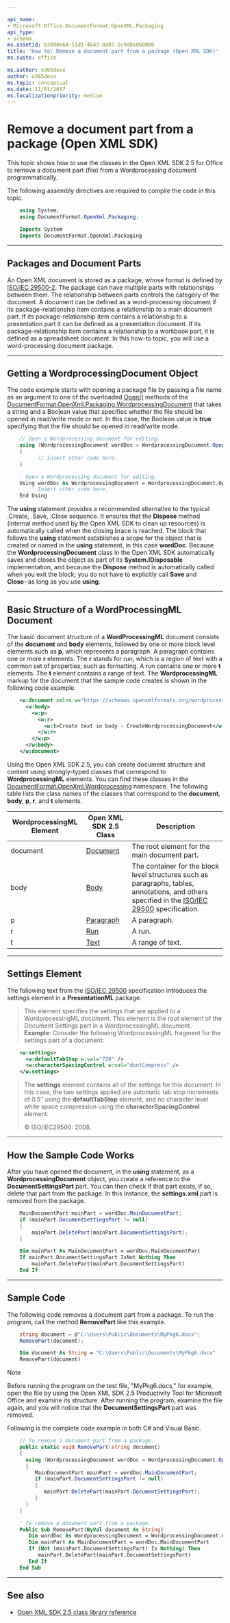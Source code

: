 ```yaml
---

api_name:
- Microsoft.Office.DocumentFormat.OpenXML.Packaging
api_type:
- schema
ms.assetid: b3890e64-51d1-4643-8d07-2c9d8e060000
title: 'How to: Remove a document part from a package (Open XML SDK)'
ms.suite: office

ms.author: o365devx
author: o365devx
ms.topic: conceptual
ms.date: 11/01/2017
ms.localizationpriority: medium
---
```

# Remove a document part from a package (Open XML SDK)

This topic shows how to use the classes in the Open XML SDK 2.5 for
Office to remove a document part (file) from a Wordprocessing document
programmatically.

The following assembly directives are required to compile the code in
this topic.

```csharp
    using System;
    using DocumentFormat.OpenXml.Packaging;
```

```vb
    Imports System
    Imports DocumentFormat.OpenXml.Packaging
```

--------------------------------------------------------------------------------
## Packages and Document Parts
An Open XML document is stored as a package, whose format is defined by
[ISO/IEC 29500-2](https://www.iso.org/standard/71691.html). The
package can have multiple parts with relationships between them. The
relationship between parts controls the category of the document. A
document can be defined as a word-processing document if its
package-relationship item contains a relationship to a main document
part. If its package-relationship item contains a relationship to a
presentation part it can be defined as a presentation document. If its
package-relationship item contains a relationship to a workbook part, it
is defined as a spreadsheet document. In this how-to topic, you will use
a word-processing document package.


---------------------------------------------------------------------------------
## Getting a WordprocessingDocument Object
The code example starts with opening a package file by passing a file
name as an argument to one of the overloaded [Open()](https://msdn.microsoft.com/library/office/documentformat.openxml.packaging.wordprocessingdocument.open.aspx) methods of the [DocumentFormat.OpenXml.Packaging.WordprocessingDocument](https://msdn.microsoft.com/library/office/documentformat.openxml.packaging.wordprocessingdocument.aspx)
that takes a string and a Boolean value that specifies whether the file
should be opened in read/write mode or not. In this case, the Boolean
value is **true** specifying that the file
should be opened in read/write mode.

```csharp
    // Open a Wordprocessing document for editing.
    using (WordprocessingDocument wordDoc = WordprocessingDocument.Open(document, true))
    {
          // Insert other code here.
    }
```

```vb
    ' Open a Wordprocessing document for editing.
    Using wordDoc As WordprocessingDocument = WordprocessingDocument.Open(document, True)
        ' Insert other code here.
    End Using
```

The **using** statement provides a recommended
alternative to the typical .Create, .Save, .Close sequence. It ensures
that the **Dispose** method (internal method
used by the Open XML SDK to clean up resources) is automatically called
when the closing brace is reached. The block that follows the **using** statement establishes a scope for the
object that is created or named in the **using** statement, in this case **wordDoc**. Because the **WordprocessingDocument** class in the Open XML SDK
automatically saves and closes the object as part of its **System.IDisposable** implementation, and because
the **Dispose** method is automatically called
when you exit the block; you do not have to explicitly call **Save** and **Close**─as
long as you use **using**.


---------------------------------------------------------------------------------
## Basic Structure of a WordProcessingML Document
The basic document structure of a **WordProcessingML** document consists of the **document** and **body**
elements, followed by one or more block level elements such as **p**, which represents a paragraph. A paragraph
contains one or more **r** elements. The **r** stands for run, which is a region of text with
a common set of properties, such as formatting. A run contains one or
more **t** elements. The **t** element contains a range of text. The **WordprocessingML** markup for the document that the
sample code creates is shown in the following code example.

```xml
    <w:document xmlns:w="https://schemas.openxmlformats.org/wordprocessingml/2006/main">
      <w:body>
        <w:p>
          <w:r>
            <w:t>Create text in body - CreateWordprocessingDocument</w:t>
          </w:r>
        </w:p>
      </w:body>
    </w:document>
```

Using the Open XML SDK 2.5, you can create document structure and
content using strongly-typed classes that correspond to **WordprocessingML** elements. You can find these
classes in the [DocumentFormat.OpenXml.Wordprocessing](https://msdn.microsoft.com/library/office/documentformat.openxml.wordprocessing.aspx)
namespace. The following table lists the class names of the classes that
correspond to the **document**, **body**, **p**, **r**, and **t** elements.

WordprocessingML Element|Open XML SDK 2.5 Class|Description
--|--|--
document|[Document](https://msdn.microsoft.com/library/office/documentformat.openxml.wordprocessing.document.aspx) |The root element for the main document part.
body|[Body](https://msdn.microsoft.com/library/office/documentformat.openxml.wordprocessing.body.aspx) |The container for the block level structures such as paragraphs, tables, annotations, and others specified in the [ISO/IEC 29500](https://www.iso.org/standard/71691.html) specification.
| p | [Paragraph](https://msdn.microsoft.com/library/office/documentformat.openxml.wordprocessing.paragraph.aspx) | A paragraph. |
| r | [Run](https://msdn.microsoft.com/library/office/documentformat.openxml.wordprocessing.run.aspx) | A run. |
| t | [Text](https://msdn.microsoft.com/library/office/documentformat.openxml.wordprocessing.text.aspx) | A range of text. |


--------------------------------------------------------------------------------
## Settings Element
The following text from the [ISO/IEC
29500](https://www.iso.org/standard/71691.html) specification
introduces the settings element in a **PresentationML** package.

> This element specifies the settings that are applied to a
> WordprocessingML document. This element is the root element of the
> Document Settings part in a WordprocessingML document.   
> **Example**:
> Consider the following WordprocessingML fragment for the settings part
> of a document:

```xml
    <w:settings>
      <w:defaultTabStop w:val="720" />
      <w:characterSpacingControl w:val="dontCompress" />
    </w:settings>
```

> The **settings** element contains all of the
> settings for this document. In this case, the two settings applied are
> automatic tab stop increments of 0.5" using the **defaultTabStop** element, and no character level
> white space compression using the **characterSpacingControl** element. 
> 
> © ISO/IEC29500: 2008.


--------------------------------------------------------------------------------
## How the Sample Code Works
After you have opened the document, in the **using** statement, as a **WordprocessingDocument** object, you create a
reference to the **DocumentSettingsPart** part.
You can then check if that part exists, if so, delete that part from the
package. In this instance, the **settings.xml**
part is removed from the package.

```csharp
    MainDocumentPart mainPart = wordDoc.MainDocumentPart;
    if (mainPart.DocumentSettingsPart != null)
    {
        mainPart.DeletePart(mainPart.DocumentSettingsPart);
    }
```

```vb
    Dim mainPart As MainDocumentPart = wordDoc.MainDocumentPart
    If mainPart.DocumentSettingsPart IsNot Nothing Then
        mainPart.DeletePart(mainPart.DocumentSettingsPart)
    End If
```

--------------------------------------------------------------------------------
## Sample Code
The following code removes a document part from a package. To run the
program, call the method **RemovePart** like
this example.

```csharp
    string document = @"C:\Users\Public\Documents\MyPkg6.docx";
    RemovePart(document);
```

```vb
    Dim document As String = "C:\Users\Public\Documents\MyPkg6.docx"
    RemovePart(document)
```
> [!NOTE]
> Before running the program on the test file, &quot;MyPkg6.docs,&quot; for example, open the file by using the Open XML SDK 2.5 Productivity Tool for Microsoft Office and examine its structure. After running the program, examine the file again, and you will notice that the **DocumentSettingsPart** part was removed.

Following is the complete code example in both C\# and Visual Basic.

```csharp
    // To remove a document part from a package.
    public static void RemovePart(string document)
    {
      using (WordprocessingDocument wordDoc = WordprocessingDocument.Open(document, true))
      {
         MainDocumentPart mainPart = wordDoc.MainDocumentPart;
         if (mainPart.DocumentSettingsPart != null)
         {
            mainPart.DeletePart(mainPart.DocumentSettingsPart);
         }
      }
    }
```

```vb
    ' To remove a document part from a package.
    Public Sub RemovePart(ByVal document As String)
       Dim wordDoc As WordprocessingDocument = WordprocessingDocument.Open(document, true)
       Dim mainPart As MainDocumentPart = wordDoc.MainDocumentPart
       If (Not (mainPart.DocumentSettingsPart) Is Nothing) Then
          mainPart.DeletePart(mainPart.DocumentSettingsPart)
       End If
    End Sub
```

--------------------------------------------------------------------------------
## See also


- [Open XML SDK 2.5 class library reference](/office/open-xml/open-xml-sdk.md)
